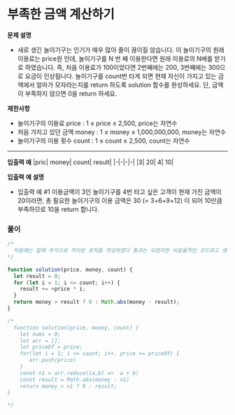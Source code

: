 # 부족한 금액 계산하기

<b>문제 설명</b>

- 새로 생긴 놀이기구는 인기가 매우 많아 줄이 끊이질 않습니다. 이 놀이기구의 원래 이용료는 price원 인데, 놀이기구를 N 번 째 이용한다면 원래 이용료의 N배를 받기로 하였습니다. 즉, 처음 이용료가 100이었다면 2번째에는 200, 3번째에는 300으로 요금이 인상됩니다.
  놀이기구를 count번 타게 되면 현재 자신이 가지고 있는 금액에서 얼마가 모자라는지를 return 하도록 solution 함수를 완성하세요.
  단, 금액이 부족하지 않으면 0을 return 하세요.

<b>제한사항</b>

- 놀이기구의 이용료 price : 1 ≤ price ≤ 2,500, price는 자연수
- 처음 가지고 있던 금액 money : 1 ≤ money ≤ 1,000,000,000, money는 자연수
- 놀이기구의 이용 횟수 count : 1 ≤ count ≤ 2,500, count는 자연수

---

<b>입출력 예</b>
|pric| money| count| result|
|-|-|-|-|
|3| 20| 4| 10|

<b>입출력 예 설명</b>

- 입출력 예 #1
  이용금액이 3인 놀이기구를 4번 타고 싶은 고객이 현재 가진 금액이 20이라면, 총 필요한 놀이기구의 이용 금액은 30 (= 3+6+9+12) 이 되어 10만큼 부족하므로 10을 return 합니다.

### 풀이

```js
/*
  처음에는 밑에 주석으로 처리된 로직을 작성하였다 통과는 되었지만 비효율적인 코드라고 생각했다. 그래서 내가 보기에 좀 더 효율적인 코드로 바꾸었다. 기존에는 해당 price의 배수를 구하기 위해 불필요한 변수와 배열을 만들어 관리를 하였는데 이것을 price 곱하기 i를 통해 배수를 작성하다.
*/

function solution(price, money, count) {
  let result = 0;
  for (let i = 1; i <= count; i++) {
    result += +price * i;
  }
  return money > result ? 0 : Math.abs(money - result);
}

/*
  function solution(price, money, count) {
    let nums = 0;
    let arr = [];
    let priceOf = price;
    for(let i = 1; i <= count; i++, price += priceOf) {
       arr.push(price)
    }
    const n1 = arr.reduce((a,b) =>  a + b)
    const result = Math.abs(money - n1)
    return money > n1 ? 0 : result;
}

*/
```
